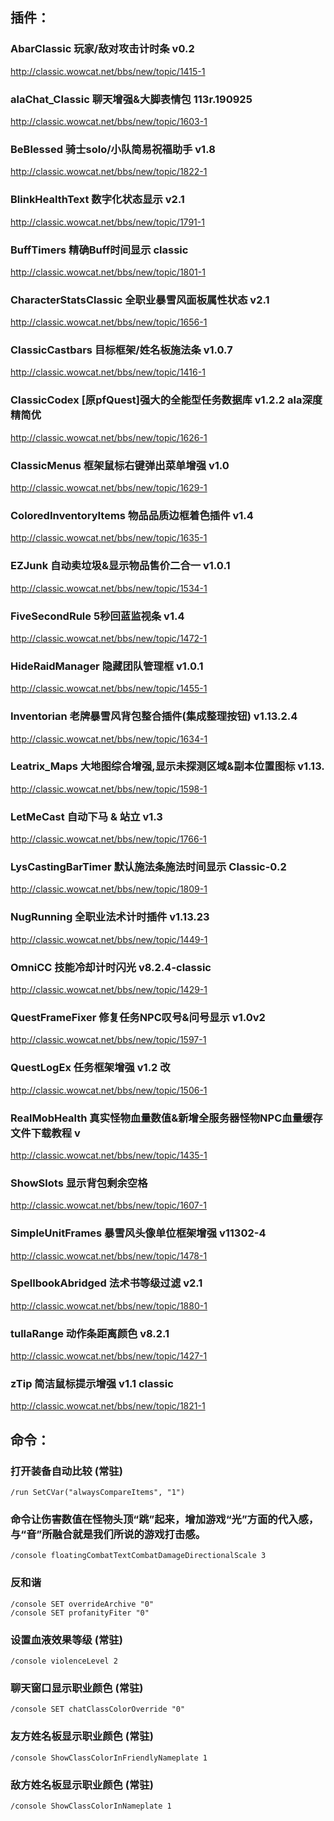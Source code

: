 ## 插件：
### AbarClassic 玩家/敌对攻击计时条 v0.2  
http://classic.wowcat.net/bbs/new/topic/1415-1

### alaChat_Classic 聊天增强&大脚表情包 113r.190925  
http://classic.wowcat.net/bbs/new/topic/1603-1

### BeBlessed 骑士solo/小队简易祝福助手 v1.8
http://classic.wowcat.net/bbs/new/topic/1822-1

### BlinkHealthText 数字化状态显示 v2.1
http://classic.wowcat.net/bbs/new/topic/1791-1

### BuffTimers 精确Buff时间显示 classic
http://classic.wowcat.net/bbs/new/topic/1801-1

### CharacterStatsClassic 全职业暴雪风面板属性状态 v2.1
http://classic.wowcat.net/bbs/new/topic/1656-1

### ClassicCastbars 目标框架/姓名板施法条 v1.0.7
http://classic.wowcat.net/bbs/new/topic/1416-1

### ClassicCodex [原pfQuest]强大的全能型任务数据库 v1.2.2 ala深度精简优
http://classic.wowcat.net/bbs/new/topic/1626-1

### ClassicMenus 框架鼠标右键弹出菜单增强 v1.0
http://classic.wowcat.net/bbs/new/topic/1629-1

### ColoredInventoryItems 物品品质边框着色插件 v1.4
http://classic.wowcat.net/bbs/new/topic/1635-1

### EZJunk 自动卖垃圾&显示物品售价二合一 v1.0.1
http://classic.wowcat.net/bbs/new/topic/1534-1

### FiveSecondRule 5秒回蓝监视条 v1.4
http://classic.wowcat.net/bbs/new/topic/1472-1

### HideRaidManager 隐藏团队管理框 v1.0.1
http://classic.wowcat.net/bbs/new/topic/1455-1

### Inventorian 老牌暴雪风背包整合插件(集成整理按钮) v1.13.2.4
http://classic.wowcat.net/bbs/new/topic/1634-1

### Leatrix_Maps 大地图综合增强,显示未探测区域&副本位置图标 v1.13.
http://classic.wowcat.net/bbs/new/topic/1598-1

### LetMeCast 自动下马 & 站立 v1.3
http://classic.wowcat.net/bbs/new/topic/1766-1

### LysCastingBarTimer 默认施法条施法时间显示 Classic-0.2
http://classic.wowcat.net/bbs/new/topic/1809-1

### NugRunning 全职业法术计时插件 v1.13.23
http://classic.wowcat.net/bbs/new/topic/1449-1

### OmniCC 技能冷却计时闪光 v8.2.4-classic
http://classic.wowcat.net/bbs/new/topic/1429-1

### QuestFrameFixer 修复任务NPC叹号&问号显示 v1.0v2
http://classic.wowcat.net/bbs/new/topic/1597-1

### QuestLogEx 任务框架增强 v1.2 改
http://classic.wowcat.net/bbs/new/topic/1506-1

### RealMobHealth 真实怪物血量数值&新增全服务器怪物NPC血量缓存文件下载教程 v
http://classic.wowcat.net/bbs/new/topic/1435-1

### ShowSlots 显示背包剩余空格
http://classic.wowcat.net/bbs/new/topic/1607-1

### SimpleUnitFrames 暴雪风头像单位框架增强 v11302-4
http://classic.wowcat.net/bbs/new/topic/1478-1

### SpellbookAbridged 法术书等级过滤 v2.1
http://classic.wowcat.net/bbs/new/topic/1880-1

### tullaRange 动作条距离颜色 v8.2.1
http://classic.wowcat.net/bbs/new/topic/1427-1

### zTip 简洁鼠标提示增强 v1.1 classic
http://classic.wowcat.net/bbs/new/topic/1821-1

## 命令：
### 打开装备自动比较 (常驻)  
```
/run SetCVar("alwaysCompareItems", "1")
```

### 命令让伤害数值在怪物头顶“跳”起来，增加游戏“光”方面的代入感，与“音”所融合就是我们所说的游戏打击感。  
```
/console floatingCombatTextCombatDamageDirectionalScale 3
```

### 反和谐  
```
/console SET overrideArchive "0"
/console SET profanityFiter "0"
```

### 设置血液效果等级 (常驻)  
```
/console violenceLevel 2
```

### 聊天窗口显示职业颜色 (常驻)  
```
/console SET chatClassColorOverride "0"
```

### 友方姓名板显示职业颜色 (常驻)  
```
/console ShowClassColorInFriendlyNameplate 1
```

### 敌方姓名板显示职业颜色 (常驻)  
```
/console ShowClassColorInNameplate 1
```
